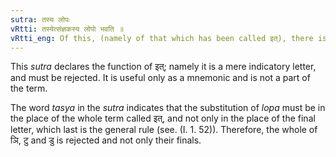 ```yaml
---
sutra: तस्य लोपः
vRtti: तस्येत्संज्ञकस्य लोपो भवति ॥
vRtti_eng: Of this, (namely of that which has been called इत्), there is elision.
---
```

This _sutra_ declares the function of इत्; namely it is a mere indicatory letter, and must be rejected. It is useful only as a mnemonic and is not a part of the term.

The word _tasya_ in the _sutra_ indicates that the substitution of _lopa_ must be in the place of the whole term called इत्, and not only in the place of the final letter, which last is the general rule (see. (I. 1. 52)). Therefore, the whole of ञि, टु  and डु is rejected and not only their finals.
